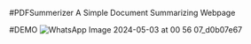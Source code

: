 #PDFSummerizer
A Simple Document Summarizing Webpage

#DEMO
![WhatsApp Image 2024-05-03 at 00 56 07_d0b07e67](https://github.com/AbhinavC10/PDFSummerizer/assets/135442606/5d06cbf9-9ccd-48fb-88e8-9b24b18fcf9c)
